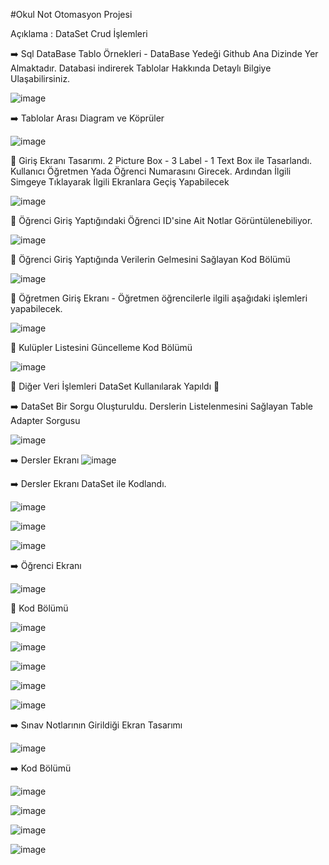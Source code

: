 #Okul Not Otomasyon Projesi

Açıklama : DataSet Crud İşlemleri

:arrow_right:  Sql DataBase Tablo Örnekleri - DataBase Yedeği Github Ana Dizinde Yer Almaktadır. Databasi indirerek Tablolar Hakkında Detaylı Bilgiye Ulaşabilirsiniz.

![image](https://user-images.githubusercontent.com/98838876/172165207-2af3eca5-ac26-4705-a233-844da85a7a44.png)


:arrow_right: Tablolar Arası Diagram ve Köprüler

![image](https://user-images.githubusercontent.com/98838876/172165351-9ef3b1ac-f754-4a82-83c3-828f49742745.png)


:high_brightness: Giriş Ekranı Tasarımı. 2 Picture Box - 3 Label - 1 Text Box ile Tasarlandı. Kullanıcı Öğretmen Yada Öğrenci Numarasını Girecek. Ardından İlgili Simgeye Tıklayarak İlgili Ekranlara Geçiş Yapabilecek

![image](https://user-images.githubusercontent.com/98838876/172172353-07d7da24-e51b-4596-b380-5d1b798d89ff.png)


:high_brightness: Öğrenci Giriş Yaptığındaki Öğrenci ID'sine Ait Notlar Görüntülenebiliyor.

![image](https://user-images.githubusercontent.com/98838876/172560284-249f27d0-7075-4cee-a507-e79b477baa52.png)



:high_brightness: Öğrenci Giriş Yaptığında Verilerin Gelmesini Sağlayan Kod Bölümü 

![image](https://user-images.githubusercontent.com/98838876/172559887-18dc7ca2-6042-4b2c-b597-df237e5bfa48.png)


:high_brightness: Öğretmen Giriş Ekranı - Öğretmen öğrencilerle ilgili aşağıdaki işlemleri yapabilecek.

![image](https://user-images.githubusercontent.com/98838876/172555301-fe79d615-44ac-4d07-8a1c-abd686b0a9ea.png)

:high_brightness: Kulüpler Listesini Güncelleme Kod Bölümü

![image](https://user-images.githubusercontent.com/98838876/172607893-53734d00-9c87-4664-bb27-805c5f021921.png)

:high_brightness: Diğer Veri İşlemleri DataSet Kullanılarak Yapıldı :high_brightness:



:arrow_right: DataSet Bir Sorgu Oluşturuldu. Derslerin Listelenmesini Sağlayan Table Adapter Sorgusu

![image](https://user-images.githubusercontent.com/98838876/172621026-17b7e01a-cb1e-4ce8-b036-b6333c5f91ac.png)

:arrow_right: Dersler Ekranı 
![image](https://user-images.githubusercontent.com/98838876/172630344-378fd471-40d7-4787-b832-ed8bb7161b36.png)

:arrow_right: Dersler Ekranı DataSet ile Kodlandı. 

![image](https://user-images.githubusercontent.com/98838876/172630945-ac79a96c-4bd3-49a8-8097-994e433149bf.png)


![image](https://user-images.githubusercontent.com/98838876/172630601-b5a4dac2-1fa1-4ac3-a903-e5db1465a544.png)
 
 ![image](https://user-images.githubusercontent.com/98838876/172630654-0118ebc9-c6c0-46b5-9765-f08921afc2a4.png)

:arrow_right: Öğrenci Ekranı 

![image](https://user-images.githubusercontent.com/98838876/172858526-5f6cafa1-4334-4ca8-95b3-9159be53fc6a.png)

:high_brightness: Kod Bölümü

![image](https://user-images.githubusercontent.com/98838876/173018825-dc16069d-ebd4-4443-b57a-b1441ca5a68a.png)


![image](https://user-images.githubusercontent.com/98838876/172858638-ac2b77d0-09a1-4eae-953f-e28c7ec88874.png)

![image](https://user-images.githubusercontent.com/98838876/172858698-455d9c53-c6dc-4e0b-bc94-b001ee442b39.png)

![image](https://user-images.githubusercontent.com/98838876/172858755-2dacb98e-b569-4146-aba4-6b78be2c1a60.png)

![image](https://user-images.githubusercontent.com/98838876/173019581-5d665d5a-c502-43b6-aed0-877e3a41c85d.png)

:arrow_right: Sınav Notlarının Girildiği Ekran Tasarımı

![image](https://user-images.githubusercontent.com/98838876/173053647-9fc4f3c3-61ee-43f7-8890-e08fd8de49b8.png)

:arrow_right: Kod Bölümü

![image](https://user-images.githubusercontent.com/98838876/173053703-055a5771-25ad-4b47-9014-5ce1b9e22546.png)

![image](https://user-images.githubusercontent.com/98838876/173053734-77333789-971d-4404-b5a1-ddeb758258c9.png)

![image](https://user-images.githubusercontent.com/98838876/173053803-be1ca4ee-2e0a-4625-bc2a-1fc56ecb10e4.png)

![image](https://user-images.githubusercontent.com/98838876/173053843-7381f685-9358-4734-a05a-81b2f45d7308.png)



